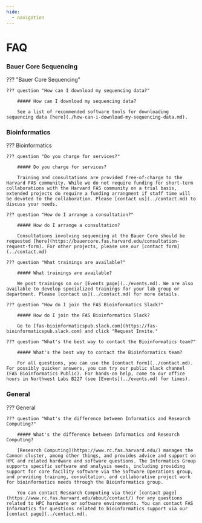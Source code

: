 ```yaml
---
hide:
  - navigation
---
```


<style>
    .md-sidebar--secondary {
        order: 0;
    }
/* FAQ styles */
    details > h5 {
        display: none;
    }
    article h3 {
        display: none;
    }
    summary {
        font-size: larger;
    }

/*------------------------------------------------------*/
</style>

# FAQ

### Bauer Core Sequencing
??? "Bauer Core Sequencing"

    ??? question "How can I download my sequencing data?"

        ##### How can I download my sequencing data?

        See a list of recommended software tools for downloading sequencing data [here](./how-can-i-download-my-sequencing-data.md).

### Bioinformatics
??? Bioinformatics

    ??? question "Do you charge for services?"

        ##### Do you charge for services?

        Training and consultations are provided free-of-charge to the Harvard FAS community. While we do not require funding for short-term collaborations with the Harvard FAS community on a trial basis, extended projects do require a funding arrangment if staff time will be devoted to the collaboration. Please [contact us](../contact.md) to discuss your needs.

    ??? question "How do I arrange a consultation?"

        ##### How do I arrange a consultation?

        Consultations involving sequencing at the Bauer Core should be requested [here](https://bauercore.fas.harvard.edu/consultation-request-form). For other projects, please use our [contact form](../contact.md)

    ??? question "What trainings are available?"

        ##### What trainings are available?

        We post trainings on our [Events page](../events.md). We are also available to develop specialized trainings for your lab group or department. Please [contact us](../contact.md) for more details. 

    ??? question "How do I join the FAS Bioinformatics Slack?"

        ##### How do I join the FAS Bioinformatics Slack?

        Go to [fas-bioinformaticspub.slack.com](https://fas-bioinformaticspub.slack.com) and click "Request Invite."

    ??? question "What's the best way to contact the Bioinformatics team?"

        ##### What's the best way to contact the Bioinformatics team?

        For all questions, you can use the [contact form](../contact.md). For possibly quicker answers, you can try our public slack channel (FAS Bioinformatics Public). For hands-on help, come to our office hours in Northwest Labs B227 (see [Events](../events.md) for times).

### General
??? General

    ??? question "What's the difference between Informatics and Research Computing?"

        ##### What's the difference between Informatics and Research Computing?

        [Research Computing](https://www.rc.fas.harvard.edu/) manages the Cannon cluster, among other things, and provides advice and support on HPC and related hardware and software questions. The Informatics Group supports specific software and analysis needs, including providing support for core facility software via the Software Operations group, and providing training, consultation, and collaborative project work for bioinformatics needs through the Bioinformatics group. 

        You can contact Research Computing via their [contact page](https://www.rc.fas.harvard.edu/about/contact/) for any questions related to HPC hardware or software environments. You can contact FAS Informatics for questions related to bioinformatics support via our [contact page](../contact.md).
